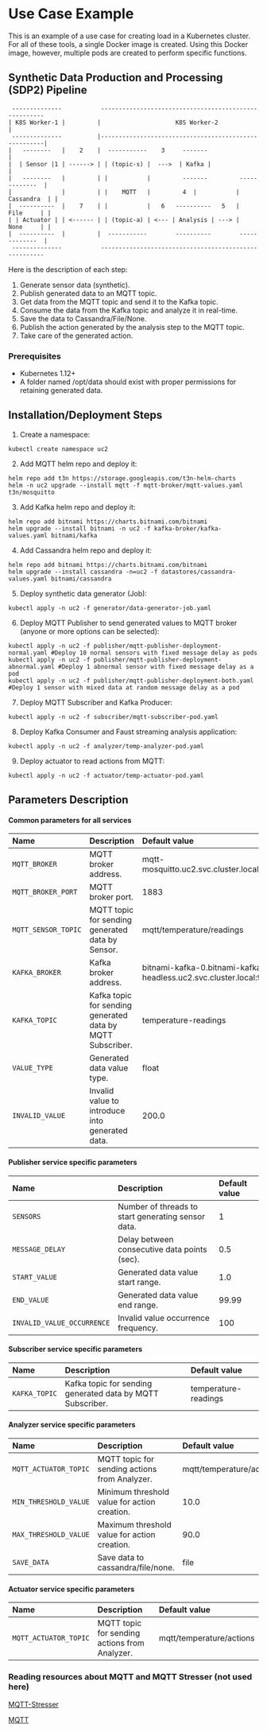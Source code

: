 # Use Case Example
This is an example of a use case for creating load in a Kubernetes cluster. For all of these tools, a single Docker image is created. Using this Docker image, however, multiple pods are created to perform specific functions.

## Synthetic Data Production and Processing (SDP2) Pipeline
```shell
 --------------           ------------------------------------------------------ 
| K8S Worker-1 |         |                     K8S Worker-2                     |          
 --------------          |------------------------------------------------------|          
|   --------   |    2    |  -----------    3     -------                        |       
|  | Sensor |1 | ------> | | (topic-s) |  --->  | Kafka |                       |  
|   --------   |         | |           |         -------         -------------  |       
|              |         | |    MQTT   |         4  |           |  Cassandra  | |
|  ----------  |    7    | |           |   6   ----------   5   |    File     | |
| | Actuator | | <------ | | (topic-a) | <--- | Analysis | ---> |    None     | | 
|  ----------  |         |  -----------        ----------        -------------  |
 --------------           ------------------------------------------------------ 
```
Here is the description of each step:
1. Generate sensor data (synthetic). 
2. Publish generated data to an MQTT topic.
3. Get data from the MQTT topic and send it to the Kafka topic.
4. Consume the data from the Kafka topic and analyze it in real-time.
5. Save the data to Cassandra/File/None.
6. Publish the action generated by the analysis step to the MQTT topic.
7. Take care of the generated action.

### Prerequisites
- Kubernetes 1.12+
- A folder named /opt/data should exist with proper permissions for retaining generated data. 

## Installation/Deployment Steps
1. Create a namespace:
```shell
kubectl create namespace uc2
```

2. Add MQTT helm repo and deploy it:
```shell
helm repo add t3n https://storage.googleapis.com/t3n-helm-charts
helm -n uc2 upgrade --install mqtt -f mqtt-broker/mqtt-values.yaml t3n/mosquitto
```

<!-- 
Deploy mqtt-stresser:
```shell
kubectl apply -f -n uc2 mqtt-stresser/mqtt-stresser-pod.yaml
```
-->

3. Add Kafka helm repo and deploy it:
```shell
helm repo add bitnami https://charts.bitnami.com/bitnami
helm upgrade --install bitnami -n uc2 -f kafka-broker/kafka-values.yaml bitnami/kafka
```

4. Add Cassandra helm repo and deploy it:
```shell
helm repo add bitnami https://charts.bitnami.com/bitnami
helm upgrade --install cassandra -n=uc2 -f datastores/cassandra-values.yaml bitnami/cassandra
```

5. Deploy synthetic data generator (Job):
```shell
kubectl apply -n uc2 -f generator/data-generator-job.yaml
```

6. Deploy MQTT Publisher to send generated values to MQTT broker (anyone or more options can be selected):
```shell
kubectl apply -n uc2 -f publisher/mqtt-publisher-deployment-normal.yaml #Deploy 10 normal sensors with fixed message delay as pods
kubectl apply -n uc2 -f publisher/mqtt-publisher-deployment-abnormal.yaml #Deploy 1 abnormal sensor with fixed message delay as a pod
kubectl apply -n uc2 -f publisher/mqtt-publisher-deployment-both.yaml #Deploy 1 sensor with mixed data at random message delay as a pod
```

7. Deploy MQTT Subscriber and Kafka Producer:
```shell
kubectl apply -n uc2 -f subscriber/mqtt-subscriber-pod.yaml
```

8. Deploy Kafka Consumer and Faust streaming analysis application:
```shell
kubectl apply -n uc2 -f analyzer/temp-analyzer-pod.yaml
```

9. Deploy actuator to read actions from MQTT:
```shell
kubectl apply -n uc2 -f actuator/temp-actuator-pod.yaml
```

## Parameters Description
#### Common parameters for all services
| Name                | Description                                                | Default value                                                     |
|:--------------------|:-----------------------------------------------------------|:------------------------------------------------------------------|
| `MQTT_BROKER`       | MQTT broker address.                                       | mqtt-mosquitto.uc2.svc.cluster.local                              |
| `MQTT_BROKER_PORT`  | MQTT broker port.                                          | 1883                                                              |
| `MQTT_SENSOR_TOPIC` | MQTT topic for sending generated data by Sensor.           | mqtt/temperature/readings                                         |
| `KAFKA_BROKER`      | Kafka broker address.                                      | bitnami-kafka-0.bitnami-kafka-headless.uc2.svc.cluster.local:9092 |
| `KAFKA_TOPIC`       | Kafka topic for sending generated data by MQTT Subscriber. | temperature-readings                                              |
| `VALUE_TYPE`        | Generated data value type.                                 | float                                                             |
| `INVALID_VALUE`     | Invalid value to introduce into generated data.            | 200.0                                                             |


#### Publisher service specific parameters
| Name                       | Description                                        | Default value |
|:---------------------------|:---------------------------------------------------|:--------------|
| `SENSORS`                  | Number of threads to start generating sensor data. | 1             | 
| `MESSAGE_DELAY`            | Delay between consecutive data points (sec).       | 0.5           |
| `START_VALUE`              | Generated data value start range.                  | 1.0           |
| `END_VALUE`                | Generated data value end range.                    | 99.99         |
| `INVALID_VALUE_OCCURRENCE` | Invalid value occurrence frequency.                | 100           |

#### Subscriber service specific parameters
| Name                       | Description                                                | Default value                                                     |
|:---------------------------|:-----------------------------------------------------------|:------------------------------------------------------------------|
| `KAFKA_TOPIC`              | Kafka topic for sending generated data by MQTT Subscriber. | temperature-readings                                              |

#### Analyzer service specific parameters
| Name                  | Description                                   | Default value            |
|:----------------------|:----------------------------------------------|:-------------------------|
| `MQTT_ACTUATOR_TOPIC` | MQTT topic for sending actions from Analyzer. | mqtt/temperature/actions |
| `MIN_THRESHOLD_VALUE` | Minimum threshold value for action creation.  | 10.0                     |
| `MAX_THRESHOLD_VALUE` | Maximum threshold value for action creation.  | 90.0                     |
| `SAVE_DATA`           | Save data to cassandra/file/none.             | file                     |

#### Actuator service specific parameters
| Name                       | Description                                                | Default value                                                     |
|:---------------------------|:-----------------------------------------------------------|:------------------------------------------------------------------|
| `MQTT_ACTUATOR_TOPIC`      | MQTT topic for sending actions from Analyzer.              | mqtt/temperature/actions                                          |

### Reading resources about MQTT and MQTT Stresser (not used here)

[MQTT-Stresser](https://github.com/flaviostutz/mqtt-stresser)

[MQTT](https://github.com/t3n/helm-charts/tree/master/mosquitto)